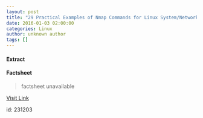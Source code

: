```yaml
---
layout: post
title: "29 Practical Examples of Nmap Commands for Linux System/Network Administrators"
date: 2016-01-03 02:00:00
categories: Linux
author: unknown author
tags: []
---
```



#### Extract
>

#### Factsheet
>factsheet unavailable

[Visit Link](http://www.linuxtoday.com/infrastructure/29-practical-examples-of-nmap-commands-for-linux-systemnetwork-administrators-151230210220.html)

id:  231203
